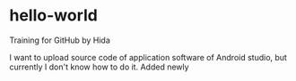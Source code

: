 # hello-world
Training for GitHub by Hida

I want to upload source code of application software of Android studio, but currently I don't know how to do it.
Added newly
